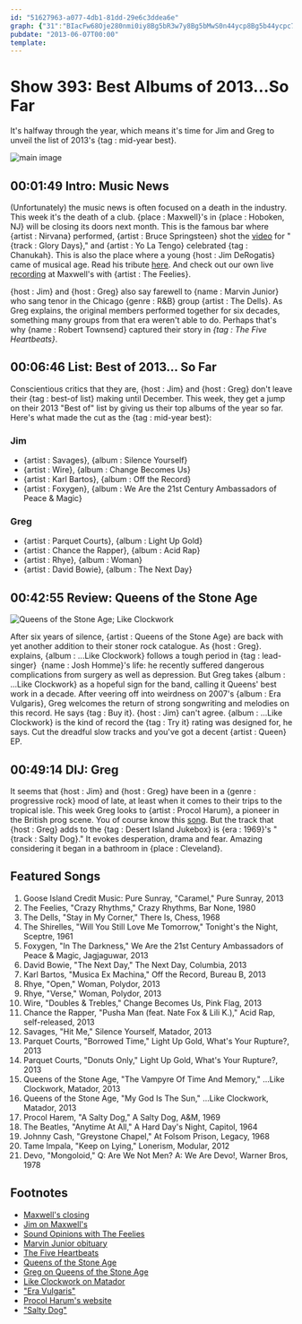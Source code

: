 ```yaml
---
id: "51627963-a077-4db1-81dd-29e6c3ddea6e"
graph: {"31":"BIacFw68Oje280nmi0iy8Bg5bR3w7y8Bg5bMwS0n44ycp8Bg5b44ycpc7B43","BA":"BBaVHnS2m4Gitv3n1XuLBAUhkPMwKCNPvrAYnrch31ZhiBEP7S3dzc63n5na84KAdlfavY","1ZJ":"NzK81obRiDobRiDzKieH0Po96obRiD97qipBHm1G97qipzKieHIy8xmNzK81","2A2":"BHm1GW5B48BHm1GqYVo9BIfRhBKUAvBIfRhW5B48W5B48qYVo9"}
pubdate: "2013-06-07T00:00"
template: 
---
```






# Show 393: Best Albums of 2013...So Far

It's halfway through the year, which means it's time for Jim and Greg to unveil the list of 2013's {tag : mid-year best}.

![main image](https://static.soundopinions.org/images/2013/bestof2013sofar.jpg)



## 00:01:49 Intro: Music News

(Unfortunately) the music news is often focused on a death in the industry. This week it's the death of a club. {place : Maxwell}'s in {place : Hoboken, NJ} will be closing its doors next month. This is the famous bar where {artist : Nirvana} performed, {artist : Bruce Springsteen} shot the [video](http://www.youtube.com/watch?v=6vQpW9XRiyM) for "{track : Glory Days}," and {artist : Yo La Tengo} celebrated {tag : Chanukah}. This is also the place where a young {host : Jim DeRogatis} came of musical age. Read his tribute [here](http://www.wbez.org/blogs/jim-derogatis/2013-06/rip-maxwell%e2%80%99s-requiem-rock-club-107531). And check out our own live [recording](http://www.soundopinions.org/show/138) at Maxwell's with {artist : The Feelies}.

{host : Jim} and {host : Greg} also say farewell to {name : Marvin Junior} who sang tenor in the Chicago {genre : R&B} group {artist : The Dells}. As Greg explains, the original members performed together for six decades, something many groups from that era weren't able to do. Perhaps that's why {name : Robert Townsend} captured their story in *{tag : The Five Heartbeats}*.



## 00:06:46 List: Best of 2013... So Far

Conscientious critics that they are, {host : Jim} and {host : Greg} don't leave their {tag : best-of list} making until December. This week, they get a jump on their 2013 "Best of" list by giving us their top albums of the year so far. Here's what made the cut as the {tag : mid-year best}:


### Jim

- {artist : Savages}, {album : Silence Yourself}
- {artist : Wire}, {album : Change Becomes Us}
- {artist : Karl Bartos}, {album : Off the Record}
- {artist : Foxygen}, {album : We Are the 21st Century Ambassadors of Peace & Magic}


### Greg

- {artist : Parquet Courts}, {album : Light Up Gold}
- {artist : Chance the Rapper}, {album : Acid Rap}
- {artist : Rhye}, {album : Woman}
- {artist : David Bowie}, {album : The Next Day}



## 00:42:55 Review: Queens of the Stone Age

![Queens of the Stone Age; Like Clockwork](https://static.soundopinions.org/assets/393/1ZJ0.jpg "https://itunes.apple.com/us/album/...like-clockwork/id630719740?uo=4")

After six years of silence, {artist : Queens of the Stone Age} are back with yet another addition to their stoner rock catalogue. As {host : Greg}. explains, {album : ...Like Clockwork} follows a tough period in {tag : lead-singer}  {name : Josh Homme}'s life: he recently suffered dangerous complications from surgery as well as depression. But Greg takes {album : ...Like Clockwork} as a hopeful sign for the band, calling it Queens' best work in a decade. After veering off into weirdness on 2007's {album : Era Vulgaris}, Greg welcomes the return of strong songwriting and melodies on this record. He says {tag : Buy it}. {host : Jim} can't agree. {album : ...Like Clockwork} is the kind of record the {tag : Try it} rating was designed for, he says. Cut the dreadful slow tracks and you've got a decent {artist : Queen} EP.



## 00:49:14 DIJ: Greg

It seems that {host : Jim} and {host : Greg} have been in a {genre : progressive rock} mood of late, at least when it comes to their trips to the tropical isle. This week Greg looks to {artist : Procol Harum}, a pioneer in the British prog scene. You of course know this [song](http://www.youtube.com/embed/5T7WujWrn7c). But the track that {host : Greg} adds to the {tag : Desert Island Jukebox} is {era : 1969}'s "{track : Salty Dog}." It evokes desperation, drama and fear. Amazing considering it began in a bathroom in {place : Cleveland}.



## Featured Songs

1. Goose Island Credit Music: Pure Sunray, "Caramel," Pure Sunray, 2013
2. The Feelies, "Crazy Rhythms," Crazy Rhythms, Bar None, 1980
3. The Dells, "Stay in My Corner," There Is, Chess, 1968
4. The Shirelles, "Will You Still Love Me Tomorrow," Tonight's the Night, Sceptre, 1961
5. Foxygen, "In The Darkness," We Are the 21st Century Ambassadors of Peace & Magic, Jagjaguwar, 2013
6. David Bowie, "The Next Day," The Next Day, Columbia, 2013
7. Karl Bartos, "Musica Ex Machina," Off the Record, Bureau B, 2013
8. Rhye, "Open," Woman, Polydor, 2013
9. Rhye, "Verse," Woman, Polydor, 2013
10. Wire, "Doubles & Trebles," Change Becomes Us, Pink Flag, 2013
11. Chance the Rapper, "Pusha Man (feat. Nate Fox & Lili K.)," Acid Rap, self-released, 2013
12. Savages, "Hit Me," Silence Yourself, Matador, 2013
13. Parquet Courts, "Borrowed Time," Light Up Gold, What's Your Rupture?, 2013
14. Parquet Courts, "Donuts Only," Light Up Gold, What's Your Rupture?, 2013
15. Queens of the Stone Age, "The Vampyre Of Time And Memory," ...Like Clockwork, Matador, 2013
16. Queens of the Stone Age, "My God Is The Sun," ...Like Clockwork, Matador, 2013
17. Procol Harem, "A Salty Dog," A Salty Dog, A&M, 1969
18. The Beatles, "Anytime At All," A Hard Day's Night, Capitol, 1964
19. Johnny Cash, "Greystone Chapel," At Folsom Prison, Legacy, 1968
20. Tame Impala, "Keep on Lying," Lonerism, Modular, 2012
21. Devo, "Mongoloid," Q: Are We Not Men? A: We Are Devo!, Warner Bros, 1978



## Footnotes

- [Maxwell's closing](http://www.nj.com/entertainment/music/index.ssf/2013/06/maxwells_to_close_at_the_end_o.html)
- [Jim on Maxwell's](http://www.wbez.org/blogs/jim-derogatis/2013-06/rip-maxwell%e2%80%99s-requiem-rock-club-107531)
- [Sound Opinions with The Feelies](http://www.soundopinions.org/show/138)
- [Marvin Junior obituary](http://articles.chicagotribune.com/2013-06-02/entertainment/chi-marvin-junior-obit-20130602_1_marvin-junior-el-rays-dells)
- [The Five Heartbeats](http://www.imdb.com/title/tt0101891/)
- [Queens of the Stone Age](http://www.mygodisthesun.com/)
- [Greg on Queens of the Stone Age](http://articles.chicagotribune.com/2013-06-03/entertainment/chi-queens-of-stone-age-album-review-20130603_1_josh-homme-joey-castillo-album-review)
- [Like Clockwork on Matador](http://store.matadorrecords.com/like-clockwork)
- ["Era Vulgaris"](http://www.youtube.com/watch?v=E38DwXwpms0)
- [Procol Harum's website](http://www.procolharum.com/)
- ["Salty Dog"](http://www.youtube.com/watch?v=Q6BzNEZxbiw)